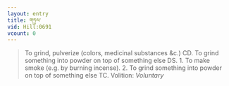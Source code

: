 ```yaml
---
layout: entry
title: གཏུལ་
vid: Hill:0691
vcount: 0
---
```

> To grind, pulverize (colors, medicinal substances &c\.) CD\. To grind something into powder on top of something else DS\. 1\. To make smoke (e\.g\. by burning incense)\. 2\. To grind something into powder on top of something else TC\.
> Volition: _Voluntary_


